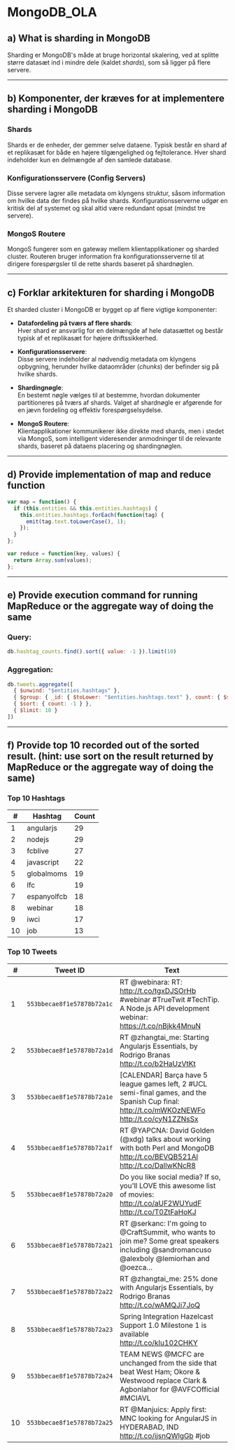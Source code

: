 ﻿# MongoDB_OLA


## a) What is sharding in MongoDB

Sharding er MongoDB's måde at bruge horizontal skalering, ved at splitte større datasæt ind i mindre dele (kaldet *shards*), som så ligger på flere servere.

---

## b) Komponenter, der kræves for at implementere sharding i MongoDB

### **Shards**
Shards er de enheder, der gemmer selve dataene. Typisk består en shard af et replikasæt for både en højere tilgængelighed og fejltolerance. Hver shard indeholder kun en delmængde af den samlede database.

### **Konfigurationsservere (Config Servers)**
Disse servere lagrer alle metadata om klyngens struktur, såsom information om hvilke data der findes på hvilke shards. Konfigurationsserverne udgør en kritisk del af systemet og skal altid være redundant opsat (mindst tre servere).

### **MongoS Routere**
MongoS fungerer som en gateway mellem klientapplikationer og sharded cluster. Routeren bruger information fra konfigurationsserverne til at dirigere forespørgsler til de rette shards baseret på shardnøglen.

---

## c) Forklar arkitekturen for sharding i MongoDB

Et sharded cluster i MongoDB er bygget op af flere vigtige komponenter:

- **Datafordeling på tværs af flere shards**:  
  Hver shard er ansvarlig for en delmængde af hele datasættet og består typisk af et replikasæt for højere driftssikkerhed.

- **Konfigurationsservere**:  
  Disse servere indeholder al nødvendig metadata om klyngens opbygning, herunder hvilke dataområder (*chunks*) der befinder sig på hvilke shards.

- **Shardingnøgle**:  
  En bestemt nøgle vælges til at bestemme, hvordan dokumenter partitioneres på tværs af shards. Valget af shardnøgle er afgørende for en jævn fordeling og effektiv forespørgselsydelse.

- **MongoS Routere**:  
  Klientapplikationer kommunikerer ikke direkte med shards, men i stedet via MongoS, som intelligent videresender anmodninger til de relevante shards, baseret på dataens placering og shardingnøglen.

---

## d) Provide implementation of map and reduce function

```javascript
var map = function() {
  if (this.entities && this.entities.hashtags) {
    this.entities.hashtags.forEach(function(tag) {
      emit(tag.text.toLowerCase(), 1);
    });
  }
};

var reduce = function(key, values) {
  return Array.sum(values);
};
```

---

## e) Provide execution command for running MapReduce or the aggregate way of doing the same

### **Query**:
```javascript
db.hashtag_counts.find().sort({ value: -1 }).limit(10)
```

### **Aggregation**:
```javascript
db.tweets.aggregate([
  { $unwind: "$entities.hashtags" },
  { $group: { _id: { $toLower: "$entities.hashtags.text" }, count: { $sum: 1 } } },
  { $sort: { count: -1 } },
  { $limit: 10 }
])
```

---

## f) Provide top 10 recorded out of the sorted result. (hint: use sort on the result returned by MapReduce or the aggregate way of doing the same)
### Top 10 Hashtags
| #  | Hashtag       | Count |
|----|---------------|-------|
| 1  | angularjs     | 29    |
| 2  | nodejs        | 29    |
| 3  | fcblive       | 27    |
| 4  | javascript    | 22    |
| 5  | globalmoms    | 19    |
| 6  | lfc           | 19    |
| 7  | espanyolfcb   | 18    |
| 8  | webinar       | 18    |
| 9  | iwci          | 17    |
| 10 | job           | 13    |

### Top 10 Tweets
| #  | Tweet ID                         | Text |
|----|----------------------------------|------|
| 1  | `553bbecae8f1e57878b72a1c` | RT @webinara: RT: http://t.co/tgxDJSOrHb #webinar #TrueTwit #TechTip. A Node.js API development webinar:<br>https://t.co/nBjkk4MnuN |
| 2  | `553bbecae8f1e57878b72a1d` | RT @zhangtai_me: Starting Angularjs Essentials, by Rodrigo Branas http://t.co/b2HaUzVtKt |
| 3  | `553bbecae8f1e57878b72a1e` | [CALENDAR] Barça have 5 league games left, 2 #UCL semi-final games, and the Spanish Cup final: http://t.co/mWKOzNEWFo http://t.co/cyN1ZZNsSx |
| 4  | `553bbecae8f1e57878b72a1f` | RT @YAPCNA: David Golden (@xdg) talks about working with both Perl and MongoDB http://t.co/BEVQB521Al http://t.co/DallwKNcR8 |
| 5  | `553bbecae8f1e57878b72a20` | Do you like social media? If so, you'll LOVE this awesome list of movies: http://t.co/aUF2WUYudF http://t.co/T0ZtFaHoKJ |
| 6  | `553bbecae8f1e57878b72a21` | RT @serkanc: I'm going to @CraftSummit, who wants to join me? Some great speakers including @sandromancuso @alexboly @lemiorhan and @oezca… |
| 7  | `553bbecae8f1e57878b72a22` | RT @zhangtai_me: 25% done with Angularjs Essentials, by Rodrigo Branas http://t.co/wAMQJi7JoQ |
| 8  | `553bbecae8f1e57878b72a23` | Spring Integration Hazelcast Support 1.0 Milestone 1 is available http://t.co/kIu102CHKY |
| 9  | `553bbecae8f1e57878b72a24` | TEAM NEWS @MCFC are unchanged from the side that beat West Ham; Okore & Westwood replace Clark & Agbonlahor for @AVFCOfficial #MCIAVL |
| 10 | `553bbecae8f1e57878b72a25` | RT @Manjuics: Apply first: MNC looking for AngularJS in HYDERABAD, IND http://t.co/ijsnQWlgGb #job |